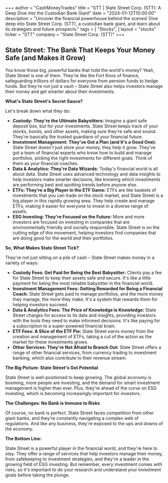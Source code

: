 +++
author = "CashMoneyTrades"
title = "STT |  State Street Corp. (STT): A Deep Dive into the Custodian Bank Giant"
date = "2024-01-12T10:00:00"
description = "Uncover the financial powerhouse behind the scenes! Dive deep into State Street Corp. (STT), a custodian bank giant, and learn about its strategies and future prospects."
tags = [
"Stocks",
]
layout = "stocks"
ticker = "STT"
company = "State Street Corp. (STT)"
+++
        


## State Street: The Bank That Keeps Your Money Safe (and Makes it Grow)

You know those big, powerful banks that hold the world's money? Yeah, State Street is one of them. They're like the Fort Knox of finance, safeguarding trillions of dollars for everyone from pension funds to hedge funds. But they're not just a vault – State Street also helps investors manage their money and get smarter about their investments.  

**What's State Street's Secret Sauce?**

Let's break down what they do:

* **Custody: They're the Ultimate Babysitters:** Imagine a giant safe deposit box, but for your investments. State Street keeps track of your stocks, bonds, and other assets, making sure they're safe and sound. They're basically the trusted guardians of your financial future. 
* **Investment Management: They've Got a Plan (and It's a Good One):** State Street doesn't just store your money, they help it grow. They've got a team of financial experts who know how to build and manage portfolios, picking the right investments for different goals. Think of them as your financial coaches.
* **Data & Analytics: They're Data Wizards:** Today's financial world is all about data. State Street uses advanced technology and data insights to help investors make smarter decisions, like knowing which investments are performing best and spotting trends before anyone else.
* **ETFs: They're a Big Player in the ETF Game:** ETFs are like baskets of investments that you can trade on the stock market, and State Street is a big player in this rapidly growing area. They help create and manage ETFs, making it easier for everyone to invest in a diverse range of assets.
* **ESG Investing: They're Focused on the Future:** More and more investors are focused on investing in companies that are environmentally friendly and socially responsible. State Street is on the cutting edge of this movement, helping investors find companies that are doing good for the world *and* their portfolios. 

**So, What Makes State Street Tick?**

They're not just sitting on a pile of cash – State Street makes money in a variety of ways:

* **Custody Fees: Get Paid for Being the Best Babysitter:** Clients pay a fee for State Street to keep their assets safe and secure. It's like a little payment for being the most reliable babysitter in the financial world.
* **Investment Management Fees: Getting Rewarded for Being a Financial Coach:** State Street gets paid to manage portfolios, and the more money they manage, the more they make. It's a system that rewards them for helping investors succeed.
* **Data & Analytics Fees: The Price of Knowledge is Knowledge:** State Street charges for access to its data and insights, providing investors with the tools they need to make informed decisions. It's like paying for a subscription to a super-powered financial brain.
* **ETF Fees: A Slice of the ETF Pie:** State Street earns money from the creation and management of ETFs, taking a cut of the action as the market for these investments grows.
* **Other Services: They're Not Afraid to Branch Out:** State Street offers a range of other financial services, from currency trading to investment banking, which also contribute to their revenue stream.

**The Big Picture: State Street's Got Potential**

State Street is well-positioned to keep growing. The global economy is booming, more people are investing, and the demand for smart investment management is higher than ever. Plus, they're ahead of the curve on ESG investing, which is becoming increasingly important for investors.  

**The Challenges: No Bank is Immune to Risks**

Of course, no bank is perfect. State Street faces competition from other giant banks, and they're constantly navigating a complex web of regulations. And like any business, they're exposed to the ups and downs of the economy.  

**The Bottom Line:**

State Street is a powerful player in the financial world, and they're here to stay. They offer a range of services that help investors manage their money, from safekeeping to investment strategies, and they're a leader in the growing field of ESG investing. But remember, every investment comes with risks, so it's important to do your research and understand your investment goals before taking the plunge. 

        